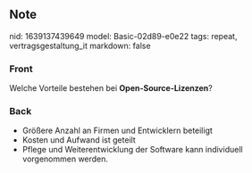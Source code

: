 ## Note
nid: 1639137439649
model: Basic-02d89-e0e22
tags: repeat, vertragsgestaltung_it
markdown: false

### Front
Welche Vorteile bestehen bei <b>Open-Source-Lizenzen</b>?

### Back
<ul><li>Größere Anzahl an Firmen und Entwicklern beteiligt</li><li>Kosten und Aufwand ist geteilt</li><li>Pflege und Weiterentwicklung der Software kann individuell vorgenommen werden.</li></ul>
